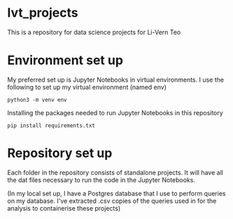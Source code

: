 # lvt_projects
This is a repository for data science projects for Li-Vern Teo


# Environment set up 
My preferred set up is Jupyter Notebooks in virtual environments. I use the following to set up my virtual environment (named env)

`python3 -m venv env`

Installing the packages needed to run Jupyter Notebooks in this repository

`pip install requirements.txt`


# Repository set up 
Each folder in the repository consists of standalone projects. It will have all the dat files necessary to run the code in the Jupyter Notebooks. 

(In my local set up, I have a Postgres database that I use to perform queries on my database. I've extracted .csv copies of the queries used in for the analysis  to containerise these projects) 


